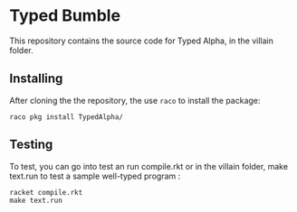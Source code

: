 # Typed Bumble

This repository contains the source code for Typed Alpha, in the villain folder.

## Installing

After cloning the the repository, the use `raco` to install the package:

```
raco pkg install TypedAlpha/
```

## Testing 

To test, you can go into test an run compile.rkt or in the villain folder, make text.run to test a sample well-typed program :
```
racket compile.rkt
make text.run
```

